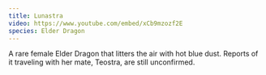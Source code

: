 ```yaml
---
title: Lunastra
video: https://www.youtube.com/embed/xCb9mzozf2E
species: Elder Dragon
---
```


A rare female Elder Dragon that litters the air with hot blue dust. Reports of it traveling with her mate, Teostra, are still unconfirmed.
